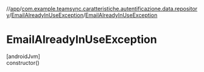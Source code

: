 //[app](../../../index.md)/[com.example.teamsync.caratteristiche.autentificazione.data.repository](../index.md)/[EmailAlreadyInUseException](index.md)/[EmailAlreadyInUseException](-email-already-in-use-exception.md)

# EmailAlreadyInUseException

[androidJvm]\
constructor()
